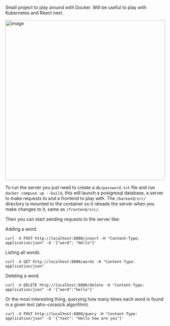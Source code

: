 Small project to play around with Docker. Will be useful to play with Kubernetes and React next.

<img width="501" alt="image" src="https://github.com/user-attachments/assets/53bfd333-0373-4f79-8fb3-49347031220c" />

To run the server you just need to create a `db/password.txt` file and run `docker compuse up --build`, this will launch a postgresql database, a server to make requests to and a frontend to play with. The `/backend/src/` directory is mounted to the container so it reloads the server when you make changes to it, same as `/frontend/src/`.

Then you can start sending requests to the server like:

Adding a word.
```
curl -X POST http://localhost:8000/insert -H "Content-Type: application/json" -d '{"word": "Hello"}'
```

Listing all words.
```
curl -X GET http://localhost:8000/words -H "Content-Type: application/json"
```

Deleting a word.
```
curl -X DELETE http://localhost:8000/delete -H "Content-Type: application/json" -d '{"word":"hello"}'
```

Or the most interesting thing, querying how many times each word is found in a given text (aho-corasick algorithm).
```
curl -X POST http://localhost:8000/query -H "Content-Type: application/json" -d '{"text": "Hello how are you"}'
```



